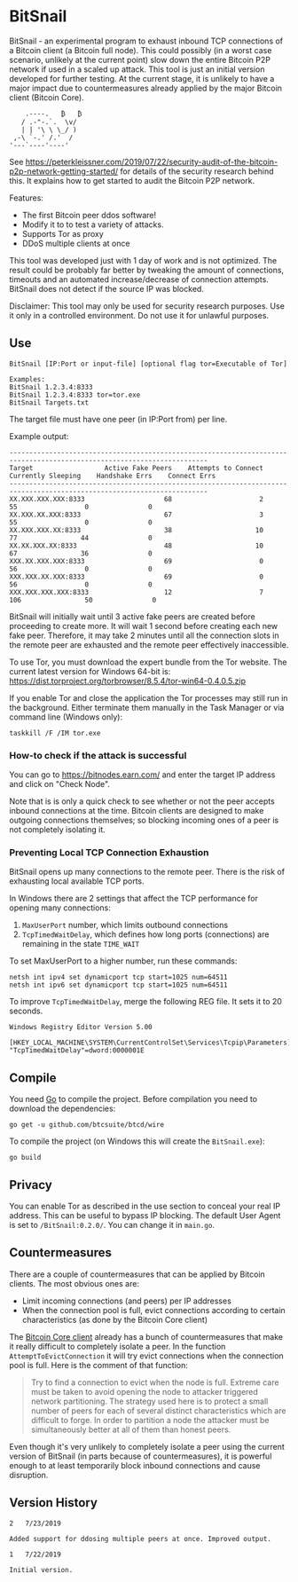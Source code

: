 # BitSnail

BitSnail - an experimental program to exhaust inbound TCP connections of a Bitcoin client (a Bitcoin full node). This could possibly (in a worst case scenario, unlikely at the current point) slow down the entire Bitcoin P2P network if used in a scaled up attack.
This tool is just an initial version developed for further testing. At the current stage, it is unlikely to have a major impact due to countermeasures already applied by the major Bitcoin client (Bitcoin Core).

```
    .----.   ₿   ₿
   / .-"-.`.  \v/
   | | '\ \ \_/ )
 ,-\ `-.' /.'  /
'---`----'----'
```

See https://peterkleissner.com/2019/07/22/security-audit-of-the-bitcoin-p2p-network-getting-started/ for details of the security research behind this. It explains how to get started to audit the Bitcoin P2P network.

Features:
* The first Bitcoin peer ddos software!
* Modify it to to test a variety of attacks.
* Supports Tor as proxy
* DDoS multiple clients at once

This tool was developed just with 1 day of work and is not optimized. The result could be probably far better by tweaking the amount of connections, timeouts and an automated increase/decrease of connection attempts. BitSnail does not detect if the source IP was blocked.

Disclaimer: This tool may only be used for security research purposes. Use it only in a controlled environment. Do not use it for unlawful purposes.

## Use

```
BitSnail [IP:Port or input-file] [optional flag tor=Executable of Tor]

Examples:
BitSnail 1.2.3.4:8333
BitSnail 1.2.3.4:8333 tor=tor.exe
BitSnail Targets.txt
```

The target file must have one peer (in IP:Port from) per line.

Example output:

```
------------------------------------------------------------------------------------------------------------------------
Target                  Active Fake Peers    Attempts to Connect    Currently Sleeping    Handshake Errs    Connect Errs
------------------------------------------------------------------------------------------------------------------------
XX.XXX.XXX.XXX:8333                    68                      2                    55                 0               0
XX.XXX.XX.XXX:8333                     67                      3                    55                 0               0
XX.XXX.XXX.XX:8333                     38                     10                    77                44               0
XX.XX.XXX.XX:8333                      48                     10                    67                36               0
XXX.XX.XXX.XXX:8333                    69                      0                    56                 0               0
XXX.XXX.XX.XXX:8333                    69                      0                    56                 0               0
XXX.XXX.XXX.XXX:8333                   12                      7                   106                50               0
```

BitSnail will initially wait until 3 active fake peers are created before proceeding to create more. It will wait 1 second before creating each new fake peer. Therefore, it may take 2 minutes until all the connection slots in the remote peer are exhausted and the remote peer effectively inaccessible.

To use Tor, you must download the expert bundle from the Tor website. The current latest version for Windows 64-bit is: https://dist.torproject.org/torbrowser/8.5.4/tor-win64-0.4.0.5.zip

If you enable Tor and close the application the Tor processes may still run in the background. Either terminate them manually in the Task Manager or via command line (Windows only):

```
taskkill /F /IM tor.exe
```

### How-to check if the attack is successful

You can go to https://bitnodes.earn.com/ and enter the target IP address and click on "Check Node".

Note that is is only a quick check to see whether or not the peer accepts inbound connections at the time. Bitcoin clients are designed to make outgoing connections themselves; so blocking incoming ones of a peer is not completely isolating it.

### Preventing Local TCP Connection Exhaustion

BitSnail opens up many connections to the remote peer. There is the risk of exhausting local available TCP ports.

In Windows there are 2 settings that affect the TCP performance for opening many connections:
1. `MaxUserPort` number, which limits outbound connections
2. `TcpTimedWaitDelay`, which defines how long ports (connections) are remaining in the state `TIME_WAIT`

To set MaxUserPort to a higher number, run these commands:

```
netsh int ipv4 set dynamicport tcp start=1025 num=64511
netsh int ipv6 set dynamicport tcp start=1025 num=64511
```

To improve `TcpTimedWaitDelay`, merge the following REG file. It sets it to 20 seconds.

```
Windows Registry Editor Version 5.00

[HKEY_LOCAL_MACHINE\SYSTEM\CurrentControlSet\Services\Tcpip\Parameters]
"TcpTimedWaitDelay"=dword:0000001E
```

## Compile

You need [Go](https://golang.org/dl/) to compile the project. Before compilation you need to download the dependencies:

```
go get -u github.com/btcsuite/btcd/wire
```

To compile the project (on Windows this will create the `BitSnail.exe`):

```
go build
```

## Privacy

You can enable Tor as described in the use section to conceal your real IP address. This can be useful to bypass IP blocking.
The default User Agent is set to `/BitSnail:0.2.0/`. You can change it in `main.go`.

## Countermeasures

There are a couple of countermeasures that can be applied by Bitcoin clients. The most obvious ones are:
* Limit incoming connections (and peers) per IP addresses
* When the connection pool is full, evict connections according to certain characteristics (as done by the Bitcoin Core client)

The [Bitcoin Core client](https://github.com/bitcoin/bitcoin) already has a bunch of countermeasures that make it really difficult
to completely isolate a peer. In the function `AttemptToEvictConnection` it will try evict connections when the connection pool is full. Here is the comment of that function:

> Try to find a connection to evict when the node is full.
> Extreme care must be taken to avoid opening the node to attacker triggered network partitioning.
> The strategy used here is to protect a small number of peers for each of several distinct characteristics which are difficult to forge.
> In order to partition a node the attacker must be simultaneously better at all of them than honest peers.

Even though it's very unlikely to completely isolate a peer using the current version of BitSnail (in parts because of countermeasures), it is powerful enough to at least temporarily block inbound connections and cause disruption.

## Version History

```
2   7/23/2019

Added support for ddosing multiple peers at once. Improved output.

1   7/22/2019

Initial version.
```
